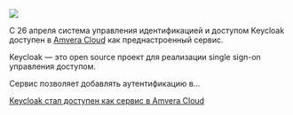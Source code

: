 <!--2025-04-26 14:48:22-->
<div class="yb">
  <div class="rss habr"><img src="https://habrastorage.org/getpro/habr/upload_files/441/516/15d/44151615d4729b08c7d3e43ea8cd4de9.png" /><p>C 26 апреля система управления идентификацией и доступом Keycloak доступен в <a href="https://amvera.ru/?utm_source=habr&amp;utm_medium=article&amp;utm_campaign=keycloack">Amvera Cloud</a> как преднастроенный сервис.</p><p>Keycloak — это open source проект для реализации single sign-on управления доступом.</p><p>Сервис позволяет добавлять аутентификацию в... <p class="titl"><a href="https://habr.com/ru/companies/amvera/news/904326/?utm_source=habrahabr&utm_medium=rss&utm_campaign=904326">Keycloak стал доступен как сервис в Amvera Cloud</a></p></div>
</div>
